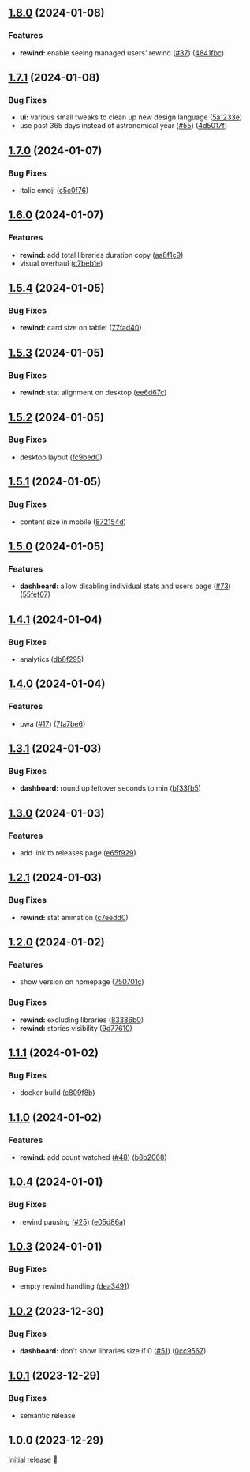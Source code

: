 ## [1.8.0](https://github.com/RaunoT/plex-rewind/compare/v1.7.1...v1.8.0) (2024-01-08)

### Features

- **rewind:** enable seeing managed users' rewind ([#37](https://github.com/RaunoT/plex-rewind/issues/37)) ([4841fbc](https://github.com/RaunoT/plex-rewind/commit/4841fbcbfb98e2cd5de80b06e5099c90d54a9ebb))

## [1.7.1](https://github.com/RaunoT/plex-rewind/compare/v1.7.0...v1.7.1) (2024-01-08)

### Bug Fixes

- **ui:** various small tweaks to clean up new design language ([5a1233e](https://github.com/RaunoT/plex-rewind/commit/5a1233e358e63c5805866d45471cfd00f9b17492))
- use past 365 days instead of astronomical year ([#55](https://github.com/RaunoT/plex-rewind/issues/55)) ([4d5017f](https://github.com/RaunoT/plex-rewind/commit/4d5017f52037a1a7d47ae152270c7ec06234921b))

## [1.7.0](https://github.com/RaunoT/plex-rewind/compare/v1.6.0...v1.7.0) (2024-01-07)

### Bug Fixes

- italic emoji ([c5c0f76](https://github.com/RaunoT/plex-rewind/commit/c5c0f76fd7639099837985f641088852b4f96261))

## [1.6.0](https://github.com/RaunoT/plex-rewind/compare/v1.5.4...v1.6.0) (2024-01-07)

### Features

- **rewind:** add total libraries duration copy ([aa8f1c9](https://github.com/RaunoT/plex-rewind/commit/aa8f1c913a1471b73e5fbfd108c1e2d7571581e8))
- visual overhaul ([c7beb1e](https://github.com/RaunoT/plex-rewind/commit/c7beb1ed7b687ad79ec7211432e8acf751f5123c))

## [1.5.4](https://github.com/RaunoT/plex-rewind/compare/v1.5.3...v1.5.4) (2024-01-05)

### Bug Fixes

- **rewind:** card size on tablet ([77fad40](https://github.com/RaunoT/plex-rewind/commit/77fad40275dd057e949f102872c1b330a653700a))

## [1.5.3](https://github.com/RaunoT/plex-rewind/compare/v1.5.2...v1.5.3) (2024-01-05)

### Bug Fixes

- **rewind:** stat alignment on desktop ([ee6d67c](https://github.com/RaunoT/plex-rewind/commit/ee6d67cc668c549483b3e17de489ef6454f8f546))

## [1.5.2](https://github.com/RaunoT/plex-rewind/compare/v1.5.1...v1.5.2) (2024-01-05)

### Bug Fixes

- desktop layout ([fc9bed0](https://github.com/RaunoT/plex-rewind/commit/fc9bed0f724223f244e76a95852565c3b304ba60))

## [1.5.1](https://github.com/RaunoT/plex-rewind/compare/v1.5.0...v1.5.1) (2024-01-05)

### Bug Fixes

- content size in mobile ([872154d](https://github.com/RaunoT/plex-rewind/commit/872154de2df0e28875d8292c9feccc4632079b64))

## [1.5.0](https://github.com/RaunoT/plex-rewind/compare/v1.4.1...v1.5.0) (2024-01-05)

### Features

- **dashboard:** allow disabling individual stats and users page ([#73](https://github.com/RaunoT/plex-rewind/issues/73)) ([55fef07](https://github.com/RaunoT/plex-rewind/commit/55fef07d81297fd47401b37dcc319ca99eafbaba))

## [1.4.1](https://github.com/RaunoT/plex-rewind/compare/v1.4.0...v1.4.1) (2024-01-04)

### Bug Fixes

- analytics ([db8f295](https://github.com/RaunoT/plex-rewind/commit/db8f295f52aa4405f7d560c9a426f92c29fb0b56))

## [1.4.0](https://github.com/RaunoT/plex-rewind/compare/v1.3.1...v1.4.0) (2024-01-04)

### Features

- pwa ([#17](https://github.com/RaunoT/plex-rewind/issues/17)) ([7fa7be6](https://github.com/RaunoT/plex-rewind/commit/7fa7be66ab3aba68545eed555f9ea35c633c0ece))

## [1.3.1](https://github.com/RaunoT/plex-rewind/compare/v1.3.0...v1.3.1) (2024-01-03)

### Bug Fixes

- **dashboard:** round up leftover seconds to min ([bf33fb5](https://github.com/RaunoT/plex-rewind/commit/bf33fb5c7f3a064a830c75255035a895c4985b99))

## [1.3.0](https://github.com/RaunoT/plex-rewind/compare/v1.2.1...v1.3.0) (2024-01-03)

### Features

- add link to releases page ([e65f929](https://github.com/RaunoT/plex-rewind/commit/e65f9297e44d31e8a3e344f7c0cb36a135a1a6cd))

## [1.2.1](https://github.com/RaunoT/plex-rewind/compare/v1.2.0...v1.2.1) (2024-01-03)

### Bug Fixes

- **rewind:** stat animation ([c7eedd0](https://github.com/RaunoT/plex-rewind/commit/c7eedd0b93b0a53eb69bff4249cb5844646df59e))

## [1.2.0](https://github.com/RaunoT/plex-rewind/compare/v1.1.1...v1.2.0) (2024-01-02)

### Features

- show version on homepage ([750701c](https://github.com/RaunoT/plex-rewind/commit/750701c464ff599e6c9eb66e896b0981646dd794))

### Bug Fixes

- **rewind:** excluding libraries ([83386b0](https://github.com/RaunoT/plex-rewind/commit/83386b0be4700e347ce8573d3822740bf281753f))
- **rewind:** stories visibility ([9d77610](https://github.com/RaunoT/plex-rewind/commit/9d776100a6f06946a391a20364f2be83ffe9a66d))

## [1.1.1](https://github.com/RaunoT/plex-rewind/compare/v1.1.0...v1.1.1) (2024-01-02)

### Bug Fixes

- docker build ([c809f8b](https://github.com/RaunoT/plex-rewind/commit/c809f8b40ecf74c0666f299d029e2b0e49c123b7))

## [1.1.0](https://github.com/RaunoT/plex-rewind/compare/v1.0.4...v1.1.0) (2024-01-02)

### Features

- **rewind:** add count watched ([#48](https://github.com/RaunoT/plex-rewind/issues/48)) ([b8b2068](https://github.com/RaunoT/plex-rewind/commit/b8b2068c8557856e573e77b585fcd649788955f0))

## [1.0.4](https://github.com/RaunoT/plex-rewind/compare/v1.0.3...v1.0.4) (2024-01-01)

### Bug Fixes

- rewind pausing ([#25](https://github.com/RaunoT/plex-rewind/issues/25)) ([e05d86a](https://github.com/RaunoT/plex-rewind/commit/e05d86af86b560a32afe4c8b7ed817117792d2c9))

## [1.0.3](https://github.com/RaunoT/plex-rewind/compare/v1.0.2...v1.0.3) (2024-01-01)

### Bug Fixes

- empty rewind handling ([dea3491](https://github.com/RaunoT/plex-rewind/commit/dea3491200025dd43bffefd0bec99a0dd3ca6cea))

## [1.0.2](https://github.com/RaunoT/plex-rewind/compare/v1.0.1...v1.0.2) (2023-12-30)

### Bug Fixes

- **dashboard:** don't show libraries size if 0 ([#51](https://github.com/RaunoT/plex-rewind/issues/51)) ([0cc9567](https://github.com/RaunoT/plex-rewind/commit/0cc95672bbef709df3effc6dac8d849e30c2baee))

## [1.0.1](https://github.com/RaunoT/plex-rewind/compare/v1.0.0...v1.0.1) (2023-12-29)

### Bug Fixes

- semantic release

## 1.0.0 (2023-12-29)

Initial release 🚀
